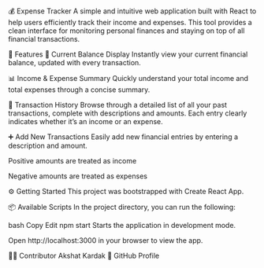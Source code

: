 💰 Expense Tracker
A simple and intuitive web application built with React to help users efficiently track their income and expenses. This tool provides a clean interface for monitoring personal finances and staying on top of all financial transactions.

🚀 Features
🔢 Current Balance Display
Instantly view your current financial balance, updated with every transaction.

📊 Income & Expense Summary
Quickly understand your total income and total expenses through a concise summary.

📜 Transaction History
Browse through a detailed list of all your past transactions, complete with descriptions and amounts. Each entry clearly indicates whether it’s an income or an expense.

➕ Add New Transactions
Easily add new financial entries by entering a description and amount.

Positive amounts are treated as income

Negative amounts are treated as expenses

⚙️ Getting Started
This project was bootstrapped with Create React App.

📦 Available Scripts
In the project directory, you can run the following:

bash
Copy
Edit
npm start
Starts the application in development mode.

Open http://localhost:3000 in your browser to view the app.

👨‍💻 Contributor
Akshat Kardak
🔗 GitHub Profile

 
